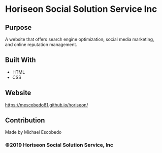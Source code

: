# Horiseon Social Solution Service Inc

## Purpose
A website that offers search engine optimization, social media marketing, and online reputation management. 

## Built With
* HTML
* CSS

## Website
https://mescobedo81.github.io/horiseon/

## Contribution
Made by Michael Escobedo

### ©️2019 Horiseon Social Solution Service, Inc